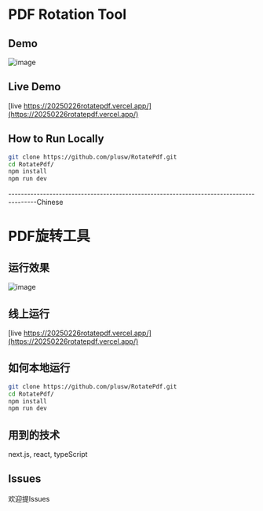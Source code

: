 # PDF Rotation Tool
## Demo
![image](https://github.com/user-attachments/assets/594bf1ad-779a-4e32-9c15-1dfcf30fc9a2)

## Live Demo
[live https://20250226rotatepdf.vercel.app/](https://20250226rotatepdf.vercel.app/)

## How to Run Locally
```bash
git clone https://github.com/plusw/RotatePdf.git
cd RotatePdf/
npm install
npm run dev
```
---------------------------------------------------------------------------------------Chinese
# PDF旋转工具
## 运行效果
![image](https://github.com/user-attachments/assets/594bf1ad-779a-4e32-9c15-1dfcf30fc9a2)
## 线上运行
[live https://20250226rotatepdf.vercel.app/](https://20250226rotatepdf.vercel.app/)

## 如何本地运行
```bash
git clone https://github.com/plusw/RotatePdf.git
cd RotatePdf/
npm install
npm run dev
```
## 用到的技术
next.js, 
react, 
typeScript
## Issues
欢迎提Issues
